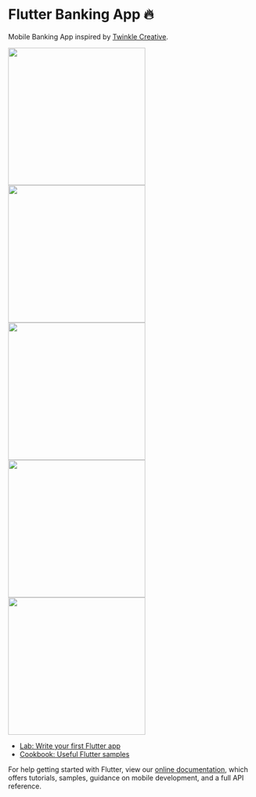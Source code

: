 # Flutter Banking App 🔥

Mobile Banking App inspired by [Twinkle Creative](https://dribbble.com/shots/16369224-Banking-Mobile-App).

<p float="left">
  <img src="https://github.com/martinoyovo/flutter-banking-app/blob/main/screenshots/Simulator%20Screen%20Shot%20-%20iPhone%2012%20Pro%20Max%20-%202021-09-13%20at%2019.28.58.png" width="280" />
  <img src="https://raw.githubusercontent.com/martinoyovo/flutter-banking-app/main/screenshots/Simulator%20Screen%20Shot%20-%20iPhone%2012%20Pro%20Max%20-%202021-10-11%20at%2019.09.37.png" width="280" />
    <img src="https://raw.githubusercontent.com/martinoyovo/flutter-banking-app/main/screenshots/Simulator%20Screen%20Shot%20-%20iPhone%2012%20Pro%20Max%20-%202021-10-11%20at%2019.09.48.png" width="280" />
    <img src="https://raw.githubusercontent.com/martinoyovo/flutter-banking-app/main/screenshots/Simulator%20Screen%20Shot%20-%20iPhone%2012%20Pro%20Max%20-%202021-10-11%20at%2019.09.30.png" width="280" />
      <img src="https://raw.githubusercontent.com/martinoyovo/flutter-banking-app/main/screenshots/Simulator%20Screen%20Shot%20-%20iPhone%2012%20Pro%20Max%20-%202021-10-11%20at%2019.09.52.png" width="280" />
</p>

- [Lab: Write your first Flutter app](https://flutter.dev/docs/get-started/codelab)
- [Cookbook: Useful Flutter samples](https://flutter.dev/docs/cookbook)

For help getting started with Flutter, view our
[online documentation](https://flutter.dev/docs), which offers tutorials,
samples, guidance on mobile development, and a full API reference.
